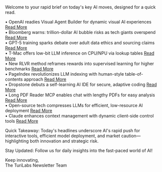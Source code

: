 <p>Welcome to your rapid brief on today's key AI moves, designed for a quick read.</p>
<p>• OpenAI readies Visual Agent Builder for dynamic visual AI experiences <a href="https://www.testingcatalog.com/openai-prepares-to-release-agent-builder-during-devday-on-october-6/">Read More</a><br />
• Bloomberg warns: trillion-dollar AI bubble risks as tech giants overspend <a href="https://www.bloomberg.com/news/articles/2025-10-04/why-ai-bubble-concerns-loom-as-openai-microsoft-meta-ramp-up-spending">Read More</a><br />
• GPT-5 training sparks debate over adult data ethics and sourcing claims <a href="https://fi-le.net/oss/">Read More</a><br />
• T-Mac offers low-bit LLM inference on CPU/NPU via lookup tables <a href="https://github.com/microsoft/T-MAC">Read More</a><br />
• New RLVR method reframes rewards into supervised learning for higher benchmarks <a href="https://arxiv.org/abs/2509.02522">Read More</a><br />
• PageIndex revolutionizes LLM indexing with human-style table-of-contents approach <a href="https://github.com/VectifyAI/pageindex-mcp">Read More</a><br />
• Dropstone debuts a self-learning AI IDE for secure, adaptive coding <a href="https://www.dropstone.io">Read More</a><br />
• Long PDF Reader MCP enables chat with lengthy PDFs for easy analysis <a href="https://pageindex.ai/mcp">Read More</a><br />
• Open-source tech compresses LLMs for efficient, low-resource AI deployment <a href="https://huggingface.co/papers/2509.22944">Read More</a><br />
• Claude enhances context management with dynamic client-side control tools <a href="https://www.anthropic.com/news/context-management">Read More</a>  </p>
<p>Quick Takeaway: Today's headlines underscore AI's rapid push for interactive tools, efficient model deployment, and market caution—highlighting both innovation and strategic risk.</p>
<p>Stay Updated: Follow us for daily insights into the fast-paced world of AI!</p>
<p>Keep innovating,<br />
The TuriLabs Newsletter Team</p>